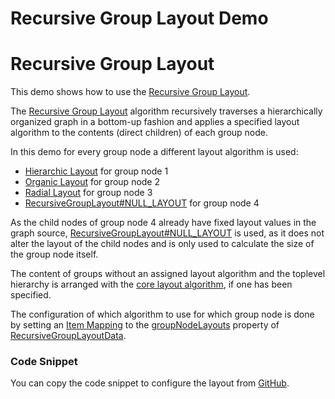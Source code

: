 <!--
 //////////////////////////////////////////////////////////////////////////////
 // @license
 // This file is part of yFiles for HTML 2.6.0.4.
 // Use is subject to license terms.
 //
 // Copyright (c) 2000-2024 by yWorks GmbH, Vor dem Kreuzberg 28,
 // 72070 Tuebingen, Germany. All rights reserved.
 //
 //////////////////////////////////////////////////////////////////////////////
-->
# Recursive Group Layout Demo

# Recursive Group Layout

This demo shows how to use the [Recursive Group Layout](https://docs.yworks.com/yfileshtml/#/api/RecursiveGroupLayout).

The [Recursive Group Layout](https://docs.yworks.com/yfileshtml/#/api/RecursiveGroupLayout) algorithm recursively traverses a hierarchically organized graph in a bottom-up fashion and applies a specified layout algorithm to the contents (direct children) of each group node.

In this demo for every group node a different layout algorithm is used:

- [Hierarchic Layout](https://docs.yworks.com/yfileshtml/#/api/HierarchicLayout) for group node 1
- [Organic Layout](https://docs.yworks.com/yfileshtml/#/api/OrganicLayout) for group node 2
- [Radial Layout](https://docs.yworks.com/yfileshtml/#/api/RadialLayout) for group node 3
- [RecursiveGroupLayout#NULL_LAYOUT](https://docs.yworks.com/yfileshtml/#/api/RecursiveGroupLayout#NULL_LAYOUT) for group node 4

As the child nodes of group node 4 already have fixed layout values in the graph source, [RecursiveGroupLayout#NULL_LAYOUT](https://docs.yworks.com/yfileshtml/#/api/RecursiveGroupLayout#NULL_LAYOUT) is used, as it does not alter the layout of the child nodes and is only used to calculate the size of the group node itself.

The content of groups without an assigned layout algorithm and the toplevel hierarchy is arranged with the [core layout algorithm](https://docs.yworks.com/yfileshtml/#/api/RecursiveGroupLayout#coreLayout), if one has been specified.

The configuration of which algorithm to use for which group node is done by setting an [Item Mapping](https://docs.yworks.com/yfileshtml/#/api/ItemMapping) to the [groupNodeLayouts](https://docs.yworks.com/yfileshtml/#/api/RecursiveGroupLayoutData#groupNodeLayouts) property of [RecursiveGroupLayoutData](https://docs.yworks.com/yfileshtml/#/api/RecursiveGroupLayoutData).

### Code Snippet

You can copy the code snippet to configure the layout from [GitHub](https://github.com/yWorks/yfiles-for-html-demos/blob/master/demos/layout-features/recursive-group-layout/RecursiveGroupLayout.ts).
